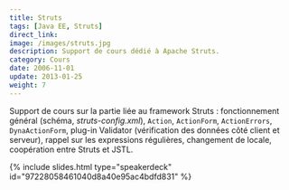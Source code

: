 ```yaml
---
title: Struts
tags: [Java EE, Struts]
direct_link: 
image: /images/struts.jpg
description: Support de cours dédié à Apache Struts.
category: Cours
date: 2006-11-01
update: 2013-01-25
weight: 7
---
```


Support de cours sur la partie liée au framework Struts : fonctionnement général (schéma, *struts-config.xml*), `Action`, `ActionForm`, `ActionErrors`, `DynaActionForm`, plug-in Validator (vérification des données côté client et serveur), rappel sur les expressions régulières, changement de locale, coopération entre Struts et JSTL.

{% include slides.html type="speakerdeck" id="97228058461040d8a40e95ac4bdfd831" %}
